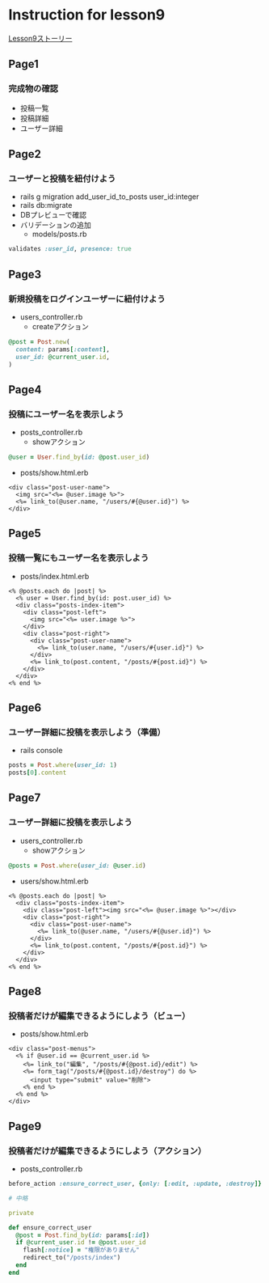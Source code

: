 # Instruction for lesson9
[Lesson9ストーリー](https://docs.google.com/document/d/1xV4Jin3WO2kCnXwsRtBYXGU769hAzlN88WwKzSVDDN0)

## Page1
### 完成物の確認
* 投稿一覧
* 投稿詳細
* ユーザー詳細

## Page2
### ユーザーと投稿を紐付けよう
* rails g migration add_user_id_to_posts user_id:integer
* rails db:migrate
* DBプレビューで確認
* バリデーションの追加
  * models/posts.rb
```rb
validates :user_id, presence: true
```

## Page3
### 新規投稿をログインユーザーに紐付けよう
* users_controller.rb
  * createアクション
```rb
@post = Post.new(
  content: params[:content],
  user_id: @current_user.id,
)
```

## Page4
### 投稿にユーザー名を表示しよう
* posts_controller.rb
  * showアクション
```rb
@user = User.find_by(id: @post.user_id)
```
* posts/show.html.erb
```erb
<div class="post-user-name">
  <img src="<%= @user.image %>">
  <%= link_to(@user.name, "/users/#{@user.id}") %>
</div>
```

## Page5
### 投稿一覧にもユーザー名を表示しよう
* posts/index.html.erb
```erb
<% @posts.each do |post| %>
  <% user = User.find_by(id: post.user_id) %>
  <div class="posts-index-item">
    <div class="post-left">
      <img src="<%= user.image %>">
    </div>
    <div class="post-right">
      <div class="post-user-name">
        <%= link_to(user.name, "/users/#{user.id}") %>
      </div>
      <%= link_to(post.content, "/posts/#{post.id}") %>
    </div>
  </div>
<% end %>
```

## Page6
### ユーザー詳細に投稿を表示しよう（準備）
* rails console
```rb
posts = Post.where(user_id: 1)
posts[0].content
```
## Page7
### ユーザー詳細に投稿を表示しよう
* users_controller.rb
  * showアクション
```rb
@posts = Post.where(user_id: @user.id)
```
* users/show.html.erb
```erb
<% @posts.each do |post| %>
  <div class="posts-index-item">
    <div class="post-left"><img src="<%= @user.image %>"></div>
    <div class="post-right">
      <div class="post-user-name">
        <%= link_to(@user.name, "/users/#{@user.id}") %>
      </div>
      <%= link_to(post.content, "/posts/#{post.id}") %>
    </div>
  </div>
<% end %>
```

## Page8
### 投稿者だけが編集できるようにしよう（ビュー）
* posts/show.html.erb
```erb
<div class="post-menus">
  <% if @user.id == @current_user.id %>
    <%= link_to("編集", "/posts/#{@post.id}/edit") %>
    <%= form_tag("/posts/#{@post.id}/destroy") do %>
      <input type="submit" value="削除">
    <% end %>
  <% end %>
</div>
```

## Page9
### 投稿者だけが編集できるようにしよう（アクション）
* posts_controller.rb
```rb
before_action :ensure_correct_user, {only: [:edit, :update, :destroy]}

# 中略

private

def ensure_correct_user
  @post = Post.find_by(id: params[:id])
  if @current_user.id != @post.user_id
    flash[:notice] = "権限がありません"
    redirect_to("/posts/index")
  end
end
```
